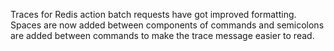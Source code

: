 Traces for Redis action batch requests have got improved formatting. Spaces are now added between components of commands and semicolons are added between commands to make the trace message easier to read.
